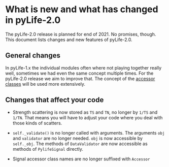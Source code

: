 # What is new and what has changed in pyLife-2.0

The pyLife-2.0 release is planned for end of 2021.  No promises, though.  This
document lists changes and new features of pyLife-2.0.


## General changes

In pyLife-1.x the individual modules often where not playing together really
well, sometimes we had even the same concept multiple times.  For the
pyLife-2.0 release we aim to improve that.  The concept of the [accessor
classes](https://pandas.pydata.org/pandas-docs/stable/development/extending.html#registering-custom-accessors)
will be used more extensively.


## Changes that affect your code

* Strength scattering is now stored as `TS` and `TN`, no longer by `1/TS` and
  `1/TN`.
  That means you will have to adjust your code where you deal with those kinds
  of scatters.

* `self._validate()` is no longer called with arguments.  The arguments `obj`
  and `validator` are no longer needed.  `obj` is now accessible by
  `self._obj`. The methods of `DataValidator` are now accessible as methods of
  `PylifeSignal` directly.

* Signal accessor class names are no longer suffixed with `Accessor`
